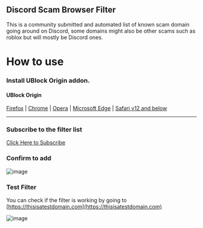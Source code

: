 ## Discord Scam Browser Filter

This is a community submitted and automated list of known scam domain going around on Discord, some domains might also be other scams such as roblox but will mostly be Discord ones.

# How to use

### Install UBlock Origin addon.

#### UBlock Origin
[Firefox](https://addons.mozilla.org/en-GB/firefox/addon/ublock-origin/) | [Chrome](https://chrome.google.com/webstore/detail/ublock-origin/cjpalhdlnbpafiamejdnhcphjbkeiagm) | [Opera](https://addons.opera.com/en-gb/extensions/details/ublock/) | [Microsoft Edge](https://microsoftedge.microsoft.com/addons/detail/ublock-origin/odfafepnkmbhccpbejgmiehpchacaeak) | [Safari v12 and below](https://safari-extensions.apple.com/details/?id=com.el1t.uBlock-3NU33NW2M3)

-----

### Subscribe to the filter list

[Click Here to Subscribe](https://subscribe.adblockplus.org/?location=https://raw.githubusercontent.com/xXBuilderBXx/DiscordScamBrowserFilter/master/filterlist.txt&title=Discord%20Scam%20Browser%20Filter)

### Confirm to add

![image](https://user-images.githubusercontent.com/17956143/153526455-2f561ca8-4c67-4de3-893a-fb5467144de0.png)


### Test Filter

You can check if the filter is working by going to [https://thisisatestdomain.com](https://thisisatestdomain.com)

![image](https://user-images.githubusercontent.com/17956143/153526595-145dc392-33ea-43f8-98a2-a0c2de9bbdd5.png)
